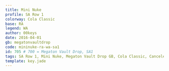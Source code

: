 ```yaml
---
title: Mini Nuke
profile: SA Row 1
colorway: Cola Classic
base: RA
legend: WA
author: 00keys
date: 2016-04-01
gb: megatonvaultdrop
code: mininuke-ra-wa-sa1
id: 705 # 700 = Megaton Vault Drop, SA1
tags: SA Row 1, Mini Nuke, Megaton Vault Drop GB, Cola Classic, Canceled
template: key.jade
---
```





